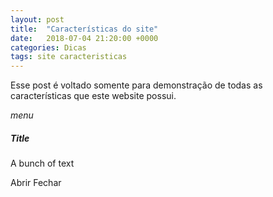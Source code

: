 ```yaml
---
layout: post
title:  "Características do site"
date:   2018-07-04 21:20:00 +0000
categories: Dicas
tags: site caracteristicas
---
```


Esse post é voltado somente para demonstração de todas as características que este website possui.

<div class="fixed-action-btn">
 <!-- Element Showed -->
 <a id="menu" class="waves-effect waves-light btn-large btn-floating" ><i class="material-icons">menu</i></a>
</div>

<!-- Tap Target Structure -->
<div class="tap-target red white-text" data-target="menu">
  <div class="tap-target-content">
    <h5>Title</h5>
    <p>A bunch of text</p>
  </div>
</div>

<a class="btn" id="abrir">Abrir</a>
<a class="btn" id="fechar">Fechar</a>

<script>
$("#abrir").click(function(){
 $('.tap-target').tapTarget('open');
});
 
$("#fechar").click(function(){
 $('.tap-target').tapTarget('close');
});
</script>
